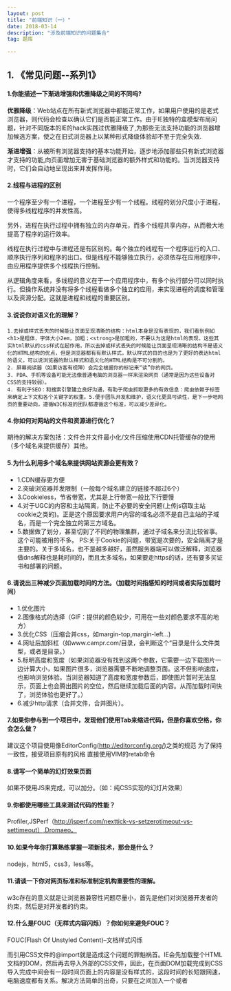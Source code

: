 ```yaml
---
layout: post
title: "前端知识（一）"
date: 2018-03-14
description: "涉及前端知识的问题集合"
tag: 题库  

---
```

## **1. 《常见问题--系列1》**

#### 1.你能描述一下渐进增强和优雅降级之间的不同吗?

**优雅降级**：Web站点在所有新式浏览器中都能正常工作，如果用户使用的是老式浏览器，则代码会检查以确认它们是否能正常工作。由于IE独特的盒模型布局问题，针对不同版本的IE的hack实践过优雅降级了,为那些无法支持功能的浏览器增加候选方案，使之在旧式浏览器上以某种形式降级体验却不至于完全失效.

**渐进增强**：从被所有浏览器支持的基本功能开始，逐步地添加那些只有新式浏览器才支持的功能,向页面增加无害于基础浏览器的额外样式和功能的。当浏览器支持时，它们会自动地呈现出来并发挥作用。

#### 2.线程与进程的区别

一个程序至少有一个进程，一个进程至少有一个线程。线程的划分尺度小于进程，使得多线程程序的并发性高。

另外，进程在执行过程中拥有独立的内存单元，而多个线程共享内存，从而极大地提高了程序的运行效率。

线程在执行过程中与进程还是有区别的。每个独立的线程有一个程序运行的入口、顺序执行序列和程序的出口。但是线程不能够独立执行，必须依存在应用程序中，由应用程序提供多个线程执行控制。

从逻辑角度来看，多线程的意义在于一个应用程序中，有多个执行部分可以同时执行。但操作系统并没有将多个线程看做多个独立的应用，来实现进程的调度和管理以及资源分配。这就是进程和线程的重要区别。

#### 3.说说你对语义化的理解？

```
1.去掉或样式丢失的时候能让页面呈现清晰的结构：html本身是没有表现的，我们看到例如<h1>是粗体，字体大小2em，加粗；<strong>是加粗的，不要认为这是html的表现，这些其实html默认的css样式在起作用，所以去掉或样式丢失的时候能让页面呈现清晰的结构不是语义化的HTML结构的优点，但是浏览器都有有默认样式，默认样式的目的也是为了更好的表达html的语义，可以说浏览器的默认样式和语义化的HTML结构是不可分割的。
2. 屏幕阅读器（如果访客有视障）会完全根据你的标记来“读”你的网页。
3. PDA、手机等设备可能无法像普通电脑的浏览器一样来渲染网页（通常是因为这些设备对CSS的支持较弱）。
4. 有利于SEO：和搜索引擎建立良好沟通，有助于爬虫抓取更多的有效信息：爬虫依赖于标签来确定上下文和各个关键字的权重。5.便于团队开发和维护，语义化更具可读性，是下一步吧网页的重要动向，遵循W3C标准的团队都遵循这个标准，可以减少差异化。
```

#### 4.你如何对网站的文件和资源进行优化？

期待的解决方案包括：文件合并文件最小化/文件压缩使用CDN托管缓存的使用（多个域名来提供缓存）其他。

#### 5.为什么利用多个域名来提供网站资源会更有效？

- 1.CDN缓存更方便
- 2.突破浏览器并发限制（一般每个域名建立的链接不超过6个）
- 3.Cookieless，节省带宽，尤其是上行带宽一般比下行要慢
- 4.对于UGC的内容和主站隔离，防止不必要的安全问题(上传js窃取主站cookie之类的)。正是这个原因要求用户内容的域名必须不是自己主站的子域名，而是一个完全独立的第三方域名。
- 5.数据做了划分，甚至切到了不同的物理集群，通过子域名来分流比较省事。这个可能被用的不多。 
  PS:关于Cookie的问题，带宽是次要的，安全隔离才是主要的。关于多域名，也不是越多越好，虽然服务器端可以做泛解释，浏览器做dns解释也是耗时间的，而且太多域名，如果要走https的话，还有要多买证书和部署的问题。

#### 6.请说出三种减少页面加载时间的方法。（加载时间指感知的时间或者实际加载时间）

- 1.优化图片
- 2.图像格式的选择（GIF：提供的颜色较少，可用在一些对颜色要求不高的地方）
- 3.优化CSS（压缩合并css，如margin-top,margin-left…)
- 4.网址后加斜杠（如www.campr.com/目录，会判断这个“目录是什么文件类型，或者是目录。）
- 5.标明高度和宽度（如果浏览器没有找到这两个参数，它需要一边下载图片一边计算大小，如果图片很多，浏览器需要不断地调整页面。这不但影响速度，也影响浏览体验。当浏览器知道了高度和宽度参数后，即使图片暂时无法显示，页面上也会腾出图片的空位，然后继续加载后面的内容。从而加载时间快了，浏览体验也更好了。）
- 6.减少http请求（合并文件，合并图片）。

#### 7.如果你参与到一个项目中，发现他们使用Tab来缩进代码，但是你喜欢空格，你会怎么做？

建议这个项目使用像EditorConfig(http://editorconfig.org/)之类的规范 
为了保持一致性，接受项目原有的风格 
直接使用VIM的retab命令

#### 8.请写一个简单的幻灯效果页面

如果不使用JS来完成，可以加分。（如：纯CSS实现的幻灯片效果）

#### 9.你都使用哪些工具来测试代码的性能？

Profiler,JSPerf（http://jsperf.com/nexttick-vs-setzerotimeout-vs-settimeout）,Dromaeo。

#### 10.如果今年你打算熟练掌握一项新技术，那会是什么？

nodejs，html5，css3，less等。

#### 11.请谈一下你对网页标准和标准制定机构重要性的理解。

w3c存在的意义就是让浏览器兼容性问题尽量小，首先是他们对浏览器开发者的约束，然后是对开发者的约束。

#### 12.什么是FOUC（无样式内容闪烁）？你如何来避免FOUC？

FOUC(Flash Of Unstyled Content)–文档样式闪烁

而引用CSS文件的@import就是造成这个问题的罪魁祸首。IE会先加载整个HTML文档的DOM，然后再去导入外部的CSS文件，因此，在页面DOM加载完成到CSS导入完成中间会有一段时间页面上的内容是没有样式的，这段时间的长短跟网速，电脑速度都有关系。解决方法简单的出奇，只要在之间加入一个或者<script>元素就可以了。

#### 13.doctype（文档类型）的作用是什么？你知道多少种文档类型？

此标签可告知浏览器文档使用哪种HTML或XHTML规范。该标签可声明三种DTD类型，分别表示严格版本、过渡版本以及基于框架的HTML文档。

HTML 4.01规定了三种文档类型：Strict、Transitional以及Frameset。

XHTML 1.0规定了三种XML文档类型：Strict、Transitional以及Frameset。

Standards（标准）模式（也就是严格呈现模式）用于呈现遵循最新标准的网页，而Quirks（包容）模式（也就是松散呈现模式或者兼容模式）用于呈现为传统浏览器而设计的网页。

#### 14.浏览器标准模式和怪异模式之间的区别是什么？

W3C标准推出以后，浏览器都开始采纳新标准，但存在一个问题就是如何保证旧的网页还能继续浏览，在标准出来以前，很多页面都是根据旧的渲染方法编写的，如果用的标准来渲染，将导致页面显示异常。为保持浏览器渲染的兼容性，使以前的页面能够正常浏览，浏览器都保留了旧的渲染方法（如：微软的IE）。这样浏览器渲染上就产生了Quircks mode和Standars mode，两种渲染方法共存在一个浏览器上。IE盒子模型和标准W3C盒子模型：ie的width包括：padding\border。标准的width不包括：padding\border

在js中如何判断当前浏览器正在以何种方式解析？ 
document对象有个属性compatMode,它有两个值：BackCompat对应quirks mode，CSS1Compat对应strict mode。

#### 15.使用XHTML的局限有哪些？

XHTML 与HTML的区别为：

- XHTML 元素必须被正确地嵌套。
- XHTML 元素必须被关闭。
- 标签名必须用小写字母。
- XHTML 文档必须拥有根元素。 
  **局限：**

所有的 XHTML 元素都必须被正确地嵌套，XHTML 必须拥有良好的结构，所有的标签必须小写，并且所有的 XHTML 元素必须被关闭。所有的 XHTML 文档必须拥有 DOCTYPE 声明，并且 html、head、title 和 body 元素必须存在。虽然代码更加的优雅，但缺少容错性，不利于快速开发。

#### 16.如果网页内容需要支持多语言，你会怎么做？

下面这些问题需要考虑：

- 应用字符集的选择，选择UTF-8编码
- 语言书写习惯&导航结构
- 数据库驱动型网站

#### 17.data-属性的作用是什么？

data-* 属性用于存储页面或应用程序的私有自定义数据。data-* 属性赋予我们在所有 HTML 元素上嵌入自定义 data 属性的能力。存储的（自定义）数据能够被页面的 JavaScript 中利用，以创建更好的用户体验（不进行 Ajax 调用或服务器端数据库查询）。

data-* 属性包括两部分：

- 属性名不应该包含任何大写字母，并且在前缀 “data-” 之后必须有至少一个字符
- 属性值可以是任意字符串

#### 18.如果把HTML5看作做一个开放平台，那它的构建模块有哪些？

```html
<nav>,<header>,<section>,<footer>等。
```

#### 19.请描述一下cookies，sessionStorage和localStorage的区别？

sessionStorage和localStorage是HTML5 Web Storage API提供的，可以方便的在web请求之间保存数据。有了本地数据，就可以避免数据在浏览器和服务器间不必要地来回传递。sessionStorage、localStorage、cookie都是在浏览器端存储的数据，其中sessionStorage的概念很特别，引入了一个“浏览器窗口”的概念。sessionStorage是在同源的同窗口（或tab）中，始终存在的数据。也就是说只要这个浏览器窗口没有关闭，即使刷新页面或进入同源另一页面，数据仍然存在。关闭窗口后，sessionStorage即被销毁。同时“独立”打开的不同窗口，即使是同一页面，sessionStorage对象也是不同的cookies会发送到服务器端。其余两个不会。Microsoft指出InternetExplorer8增加cookie限制为每个域名50个，但IE7似乎也允许每个域名50个cookie。

- Firefox每个域名cookie限制为50个。
- Opera每个域名cookie限制为30个。
- Firefox和Safari允许cookie多达4097个字节，包括名（name）、值（value）和等号。
- Opera允许cookie多达4096个字节，包括：名（name）、值（value）和等号。
- InternetExplorer允许cookie多达4095个字节，包括：名（name）、值（value）和等号。

#### 20.描述下“reset”CSS文件的作用和使用它的好处。

因为浏览器的品种很多，每个浏览器的默认样式也是不同的，所以定义一个css reset可以使各浏览器的默认样式统一。

#### 21.解释下浮动和它的工作原理。

关于浮动我们需要了解，浮动的框可以向左或向右移动，直到它的外边缘碰到包含框或另一个浮动框的边框为止。要想使元素浮动，必须为元素设置一个宽度（width）。虽然浮动元素不是文档流之中，但是它浮动后所处的位置依然是在浮动之前的水平方向上。由于浮动框不在文档的普通流中，所以文档的普通流中的块框表现得就像浮动框不存在一样，下面的元素填补原来的位置。有些元素会在浮动元素的下方，但是这些元素的内容并不一定会被浮动的元素所遮盖，对内联元素进行定位时，这些元素会考虑浮动元素的边界，会围绕着浮动元素放置。也可以把浮动元素想象成是被块元素忽略的元素，而内联元素会关注浮动元素的。

#### 22.列举不同的清除浮动的技巧，并指出它们各自适用的使用场景。

- 1.使用空标签清除浮动。这种方法是在所有浮动标签后面添加一个空标签定义css clear:both.弊端就是增加了无意义标签。
- 2.使用overflow。给包含浮动元素的父标签添加css属性overflow:auto;zoom:1;zoom:1用于兼容IE6。
- 3.使用after伪对象清除浮动。该方法只适用于非IE浏览器。具体写法可参照以下示例。使用中需注意以下几点。一、该方法中必须为需要清除浮动元素的伪对象中设置height:0，否则该元素会比实际高出若干像素；二、content属性是必须的，但其值可以为空，content属性的值设为”.”，空亦是可以的。
- 4.浮动外部元素 
  此三种方法各有利弊，使用时应择优选择，比较之下第二种方法更为可取。

#### 23.解释下CSS sprites，以及你要如何在页面或网站中使用它。

CSS Sprites其实就是把网页中一些背景图片整合到一张图片文件中，再利用CSS的“background-image”，“background-repeat”，“background-position”的组合进行背景定位，background-position可以用数字能精确的定位出背景图片的位置。

#### 24.你最喜欢的图片替换方法是什么，你如何选择使用。

```html
 <h2><span图片丢这里></span>Hello World</h2>
```

把span背景设成文字内容，这样又可以保证seo，也有图片的效果在上面。一般都是：alt，title，onerror。

#### 25.讨论CSS hacks，条件引用或者其他。

各个浏览器都认识，这里给firefox用；

background-color:red\9;\9所有的ie浏览器可识别；

background-color:yellow\0;\0是留给ie8的+background-color:pink;+ie7定了；

_background-color:orange;_专门留给神奇的ie6；:root#test{background-color:purple\9;}:root是给ie9的，

@media all and(min-width:0px){#test{background-color:black\0;}}这个是老是跟ie抢着认\0的神奇的opera，必须加个\0,不然firefox，chrome，safari也都认识。

@media screen and(-webkit-min-device-pixel-ratio:0){#test{background-color:gray;}}最后这个是浏览器新贵chrome和safari的。

#### 26.如何为有功能限制的浏览器提供网页？你会使用哪些技术和处理方法？

#### 27.如何视觉隐藏网页内容，只让它们在屏幕阅读器中可用？

- display:none;的缺陷搜索引擎可能认为被隐藏的文字属于垃圾信息而被忽略屏幕阅读器（是为视觉上有障碍的人设计的读取屏幕内容的程序）会忽略被隐藏的文字。
- visibility:hidden;的缺陷这个大家应该比较熟悉就是隐藏的内容会占据他所应该占据物理空间3.overflow:hidden;一个比较合理的方法.texthidden{display:block;/*统一转化为块级元素*/overflow:hidden;width:0;height:0;}就像上面的一段CSS所展示的方法，将宽度和高度设定为0，然后超过部分隐藏，就会弥补上述一、二方法中的缺陷，也达到了隐藏内容的目的。

#### 28.你用过栅格系统吗？如果使用过，你最喜欢哪种？

比如：Bootstrap，流式栅格系统，http://960.gs/，栅格系统延续美学。

#### 29.你用过媒体查询，或针对移动端的布局/CSS吗？

媒体查询，就是响应式布局。通过不同的媒介类型和条件定义样式表规则。媒介查询让CSS可以更精确作用于不同的媒介类型和同一媒介的不同条件。

语法结构及用法：@media 设备名 only （选取条件） not （选取条件） and（设备选取条件），设备二{sRules}。

示例如下：

```css
  /* 当浏览器的可视区域小于980px */
  @media screen and （max-width： 980px） {
  #wrap {width： 90%; margin:0 auto;}
  #content {width： 60%;padding： 5%;}
  #sidebar {width： 30%;}
  #footer {padding： 8% 5%;margin-bottom： 10px;}
  }
  /* 当浏览器的可视区域小于650px */
  @media screen and （max-width： 650px） {
 #header {height： auto;}
 #searchform {position： absolute;top： 5px;right： 0;}
 #content {width： auto; float： none; margin： 20px 0;}
 #sidebar {width： 100%; float： none; margin： 0;}
 }
```

#### 30.你熟悉SVG样式的书写吗？

SVG 意为可缩放矢量图形（Scalable Vector Graphics）。

**什么是SVG？**

- SVG 指可伸缩矢量图形 (Scalable Vector Graphics)
- SVG 用来定义用于网络的基于矢量的图形
- SVG 使用 XML 格式定义图形
- SVG 图像在放大或改变尺寸的情况下其图形质量不会有所损失
- SVG 是万维网联盟的标准
- SVG 与诸如 DOM 和 XSL 之类的 W3C 标准是一个整体 
  书写示例如下：

```html
<?xml version="1.0" standalone="no"?>
     <!DOCTYPE svg PUBLIC "-//W3C//DTD SVG 1.1//EN" "http://www.w3.org/Graphics/SVG/1.1/DTD/svg11.dtd">
     <svg width="100%" height="100%" version="1.1" xmlns="http://www.w3.org/2000/svg">
         <circle cx="100" cy="50" r="40" stroke="black" stroke-width="2" fill="red"/>
     </svg>
```

#### 31.如何优化网页的打印样式？

```html
<link rel = "stylesheet" type = "text/css" media = "screen" href = "xxx.css"/>
```

其中media指定的属性就是设备，显示器上就是screen，打印机则是print，电视是tv，投影仪是projection。打印样式示例如下：

```html
<link rel = "stylesheet" type = "text/css" media = "print" href = "yyy.css"/>
```

但打印样式表也应注意以下事项：

- 打印样式表中最好不要用背景图片，因为打印机不能打印CSS中的背景。如要显示图片，请使用html插入到页面中。
- 最好不要使用像素作为单位，因为打印样式表要打印出来的会是实物，所以建议使用pt和cm。
- 隐藏掉不必要的内容。（@print div{display:none;}）
- 打印样式表中最好少用浮动属性，因为它们会消失。如果想要知道打印样式表的效果如何，直接在浏览器上选择打印预览就可以了。

#### 32.在书写高效CSS时会有哪些问题需要考虑？

- 1.样式是：从右向左的解析一个选择器；
- 2.ID最快，Universal最慢有四种类型的key selector，解析速度由快到慢依次是：ID、class、tag和universal ；
- 3.不要tag-qualify（永远不要这样做ul#main-navigation{}ID已经是唯一的，不需要Tag来标识，这样做会让选择器变慢。）；
- 4.后代选择器最糟糕（换句话说，下面这个选择器是很低效的：html body ul li a{}）；
- 5.想清楚你为什么这样写；
- 6.CSS3的效率问题（CSS3选择器（比如:nth-child）能够漂亮的定位我们想要的元素，又能保证我们的CSS整洁易读。但是这些神奇的选择器会浪费很多的浏览器资源。）；
- 7.我们知道#ID速度是最快的，那么我们都用ID，是不是很快。但是我们不应该为了效率而牺牲可读性和可维护性。

#### 33.使用CSS预处理器的优缺点有哪些？

```
 LESS&SassLESS是受Sass启发而开发的工具，它列出了如下开发的理由：

 “为什么要开发一个Sass的替代品呢？原因很简单：首先是语法。Sass的一个关键特性是缩进式的语法，这种语法可以产生柱式外观的代码。但是你需要花费时间学习一门新的语法以及重新构建你现在的样式表。LESS给CSS带来了很多特性，使得LESS能够和CSS无缝地紧密结合在一起。因此，你可以平滑地由CSS迁移到LESS，如果你只是对使用变量或者操作感兴趣的话，你不需要学习一整门全新的语言。”

  StylusStylus相对前两者较新，可以看官方文档介绍的功能。
```

- 1.来自NodeJS社区，所以和NodeJS走得很近，与JavaScript联系非常紧密。还有专门JavaScript API：http://learnboost.github.io/stylus/docs/js.html；
- 2.支持Ruby之类等等框架；
- 3.更多更强大的支持和功能总结：Sass看起来在提供的特性上占有优势，但是LESS能够让开发者平滑地从现存CSS文件过渡到LESS，而不需要像Sass那样需要将CSS文件转换成Sass格式。Stylus功能上更为强壮，和js联系更加紧密。

#### 34.如果设计中使用了非标准的字体，你该如何去实现？

所谓的标准字体是多数机器上都会有的，或者即使没有也可以由默认字体替代的字体。

方法：

- 用图片代替
- web fonts在线字库，如Google Webfonts，Typekit等等；http://www.chinaz.com/free/2012/0815/269267.shtml；
- @font-face，Webfonts(字体服务例如：Google Webfonts，Typekit等等。)

#### 35.解释下浏览器是如何判断元素是否匹配某个CSS选择器？

从后往前判断。浏览器先产生一个元素集合，这个集合往往由最后一个部分的索引产生（如果没有索引就是所有元素的集合）。然后向上匹配，如果不符合上一个部分，就把元素从集合中删除，直到真个选择器都匹配完，还在集合中的元素就匹配这个选择器了。举个例子，有选择器：

```css
body.ready#wrapper>.lol233
```

先把所有class中有lol233的元素拿出来组成一个集合，然后上一层，对每一个集合中的元素，如果元素的parent id不为#wrapper则把元素从集合中删去。再向上，从这个元素的父元素开始向上找，没有找到一个tagName为body且class中有ready的元素，就把原来的元素从集合中删去。至此这个选择器匹配结束，所有还在集合中的元素满足。大体就是这样，不过浏览器还会有一些奇怪的优化。为什么从后往前匹配因为效率和文档流的解析方向。效率不必说，找元素的父亲和之前的兄弟比遍历所有儿子快而且方便。关于文档流的解析方向，是因为现在的CSS，一个元素只要确定了这个元素在文档流之前出现过的所有元素，就能确定他的匹配情况。应用在即使html没有载入完成，浏览器也能根据已经载入的这一部分信息完全确定出现过的元素的属性。为什么是用集合主要也还是效率。基于CSS Rule数量远远小于元素数量的假设和索引的运用，遍历每一条CSS Rule通过集合筛选，比遍历每一个元素再遍历每一条Rule匹配要快得多。

#### 36.解释一下你对盒模型的理解，以及如何在CSS中告诉浏览器使用不同的盒模型来渲染你的布局。

关于盒模型请看文章CSS之布局与定位。

请解释一下*{box-sizing:border-box;}的作用,并且说明使用它有什么好处？ 
说到IE的bug，在IE6以前的版本中，IE对盒模型的解析出现一些问题，跟其它浏览器不同，将border与padding都包含在width之内。而另外一些浏览器则与它相反，是不包括border和padding的。

在我们开发的过程中会发现，有时候，如果对页面中的大区域进行设置时，将border、padding计算到width和height之内，反而更灵活。但W3C的CSS2.1规范却规定了他们并不能被包含其中。考虑到这个问题，css3中引入了一个新的属性：box-sizing，它具有“content-box”和”border-box“两个值。

```
 box-sizing:content-box
```

当我们设置box-sizing:content-box;时，浏览器对盒模型的解释遵从我们之前认识到的W3C标准，当它定义width和height时，它的宽度不包括border和padding。

```
box-sizing:border-box
```

当我们设置box-sizing:border-box;时，浏览器对盒模型的解释与IE6之前的版本相同，当它定义width和height时，border和padding则是被包含在宽高之内的。内容的宽和高可以通过定义的“width”和“height”减去相应方向的“padding”和“border”的宽度得到。内容的宽和高必须保证不能为负，必要时将自动增大该元素border box的尺寸以使其内容的宽或高最小为0。

#### 37.请罗列出你所知道的display属性的全部值。

display属性的值列表如下：

![图片](https://mmbiz.qpic.cn/mmbiz_jpg/btsCOHx9LAPXcjtEHHvupHg87qVBwdfWW7CB0yficZWa9l2dBE19dqiaS1Jv9Q0LBia7HNZBZ8U4IApGEISUZly4A/640?wx_fmt=jpeg&tp=webp&wxfrom=5&wx_lazy=1&wx_co=1)

#### 38.请解释一下relative、fixed、absolute和static元素的区别？请解释一下inline和inline-block的区别？

- 关于第一个问题请看文章CSS之布局与定位 。 
  **inline**:此元素会被显示为内联元素，元素前后没有换行符。

**inline-block**:行内块元素。

#### 39.你目前在使用哪一套CSS框架，或者在产品线上使用过哪一套？(Bootstrap,PureCSS,Foundation等等)

如果有，请问是哪一套？如果可以，你如何改善CSS框架？ 
请问你有使用过CSS Flexbox或者Grid specs吗？如果有，请问在性能和效率的方面你是怎么看的？

#### 40.解释下事件代理。

JavaScript事件代理则是一种简单的技巧，通过它你可以把事件处理器添加到一个父级元素上，这样就避免了把事件处理器添加到多个子级元素上。当我们需要对很多元素添加事件的时候，可以通过将事件添加到它们的父节点而将事件委托给父节点来触发处理函数。这主要得益于浏览器的事件冒泡机制。事件代理用到了两个在JavaSciprt事件中常被忽略的特性：事件冒泡以及目标元素。

```javascript
 function getEventTarget(e) {
     e=e||window.event;
     return e.target||e.srcElement;
 }
```

#### 41.解释下JavaScript中this是如何工作的。

this永远指向函数运行时所在的对象，而不是函数被创建时所在的对象。匿名函数或不处于任何对象中的函数指向window 。

- 1.如果是call，apply,with，指定的this是谁，就是谁。
- 2.普通的函数调用，函数被谁调用，this就是谁。

#### 42.解释下原型继承的原理。

以下代码展示了JS引擎如何查找属性：

```javascript
 function getProperty(obj,prop) {
     if (obj.hasOwnProperty(prop)) {
         return obj[prop];
     } else if (obj.__proto__!==null) {
         return getProperty(obj.__proto__,prop);
     } else {
         return undefined;
     }
 }
```

下图展示的原（prototype）的关联：

![图片](https://mmbiz.qpic.cn/mmbiz_jpg/btsCOHx9LAPXcjtEHHvupHg87qVBwdfWfNLWNFibsYibDyUUvjGMds0VV50ALia7LkY4Nic8legzTXWfGVZl5dUk9A/640?wx_fmt=jpeg&tp=webp&wxfrom=5&wx_lazy=1&wx_co=1)

#### 43.你是如何测试JavaScript代码的？

结合自己的项目经验进行讲述。（chrome使用技巧）

#### 44.AMD vs.CommonJS？

请看文章JavaScript之模块化编程

#### 45.什么是哈希表？

散列表（也叫哈希表），是根据关键码值直接进行访问的数据结构。也就是说，它通过把关键码值映射到表中一个位置来访问记录，以加快查找的速度。这个映射函数叫做散列函数，存放记录的数组叫做散列表。

#### 46.解释下为什么接下来这段代码不是IIFE(立即调用的函数表达式)：function foo(){}();.

- 要做哪些改动使它变成IIFE? 
  因为在解析器解析全局的function或者function内部function关键字的时候，默认是认为function声明，而不是function表达式，如果你不显示告诉编译器，它默认会声明成一个缺少名字的function，并且抛出一个语法错误信息，因为function声明需要一个名字。

```javascript
 var foo = function() {
     // doSomeThing.
 }；
 
 foo();
```

#### 47.描述以下变量的区别：null，undefined或undeclared？

JavaScript的最初版本是这样区分的：null是一个表示”无”的对象，转为数值时为0；undefined是一个表示”无”的原始值，转为数值时为NaN。

但是，上面这样的区分，在实践中很快就被证明不可行。目前，null和undefined基本是同义的，只有一些细微的差别。

null表示”没有对象”，即该处不应该有值。典型用法是：

- 用来初始化一个变量，这个变量可能被赋值为一个对象。

- 用来和一个已经初始化的变量比较，这个变量可以是也可以不是一个对象。

- 当函数的参数期望是对象时，被用作参数传入。

- 当函数的返回值期望是对象时，被用作返回值传出。

- 作为对象原型链的终点。 
  undefined表示”缺少值”，就是此处应该有一个值，但是还没有定义。典型用法是：

- 变量被声明了，但没有赋值时，就等于undefined。

- 调用函数时，应该提供的参数没有提供，该参数等于undefined。

- 对象没有赋值的属性，该属性的值为undefined。

- 函数没有返回值时，默认返回undefined。 

  **该如何检测它们？**

null：表示无值；undefined：表示一个未声明的变量，或已声明但没有赋值的变量，或一个并不存在的对象属性。

==运算符将两者看作相等。如果要区分两者，要使用===或typeof运算符。

以下是不正确的用法：

```javascript
 var exp = undefined;
 
 if (exp == undefined) {
     alert("undefined");
 }
```

exp为null时，也会得到与undefined相同的结果，虽然null和undefined不一样。注意：要同时判断undefined和null时可使用本法。

typeof返回的是字符串，有六种可能：”number”、”string”、”boolean”、”object”、”function”、”undefined”。

以下是正确的用法：

```
 var exp = undefined;  if(typeof(exp) == undefined) {     alert("undefined"); }
```

JS中如何判断null？

以下是不正确的用法：

```
 var exp = null;  if(exp == null) {     alert("is null"); }
```

exp为undefined时，也会得到与null相同的结果，虽然null和undefined不一样。注意：要同时判断null和undefined时可使用本法。

```
 var exp=null;  if(!exp) {     alert("is null"); }
```

如果exp为undefined或者数字零，也会得到与null相同的结果，虽然null和二者不一样。注意：要同时判断null、undefined和数字零时可使用本法。

```
 var exp = null;  if(typeof(exp) == "null") {     alert("is null"); }
```

为了向下兼容，exp为null时，typeof总返回object。这种方式也不太好。

以下是正确的用法：

```
 var exp = null;  if(!exp&&typeof(exp) != "undefined" && exp != 0) {     alert("is null"); }
```

#### 48.什么是闭包，如何使用它，为什么要使用它？

包就是能够读取其他函数内部变量的函数。由于在Javascript语言中，只有函数内部的子函数才能读取局部变量，因此可以把闭包简单理解成“定义在一个函数内部的函数”。

所以，在本质上，闭包就是将函数内部和函数外部连接起来的一座桥梁。闭包可以用在许多地方。它的最大用处有两个，一个是前面提到的可以读取函数内部的变量，另一个就是让这些变量的值始终保持在内存中。

使用闭包的注意点：

- 由于闭包会使得函数中的变量都被保存在内存中，内存消耗很大，所以不能滥用闭包，否则会造成网页的性能问题，在IE中可能导致内存泄露。解决方法是，在退出函数之前，将不使用的局部变量全部删除。
- 闭包会在父函数外部，改变父函数内部变量的值。所以，如果你把父函数当作对象（object）使用，把闭包当作它的公用方法（Public Method），把内部变量当作它的私有属性（private value），这时一定要小心，不要随便改变父函数内部变量的值。 
  （关于闭包，详细了解请看JavaScript之作用域与闭包详解）

#### 49.请举出一个匿名函数的典型用例？

自执行函数，用闭包模拟私有变量、特权函数等。

#### 50.解释“JavaScript模块模式”以及你在何时使用它。

```
 如果有提到无污染的命名空间，可以考虑加分。
```

如果你的模块没有自己的命名空间会怎么样？ 
请看文章-JavaScript之模块化编程 和JavaScript之命名空间模式 浅析

#### 51.你是如何组织自己的代码？是使用模块模式，还是使用经典继承的方法？

请看文章-JavaScript之模块化编程和Javascript之对象的继承

#### 52.请指出JavaScript宿主对象和原生对象的区别？

**原生对象**

ECMA-262 把本地对象（native object）定义为“独立于宿主环境的 ECMAScript 实现提供的对象”。

“本地对象”包含哪些内容：Object、Function、Array、String、Boolean、Number、Date、RegExp、Error、EvalError、RangeError、ReferenceError、SyntaxError、TypeError、URIError。

由此可以看出，简单来说，本地对象就是 ECMA-262 定义的类（引用类型）。

**内置对象**

ECMA-262 把内置对象（built-in object）定义为“由 ECMAScript 实现提供的、独立于宿主环境的所有对象，在 ECMAScript 程序开始执行时出现”。这意味着开发者不必明确实例化内置对象，它已被实例化了。

同样是“独立于宿主环境”。根据定义我们似乎很难分清“内置对象”与“本地对象”的区别。而ECMA-262 只定义了两个内置对象，即 Global 和 Math （它们也是本地对象，根据定义，每个内置对象都是本地对象）。如此就可以理解了。内置对象是本地对象的一种。

**宿主对象**

何为“宿主对象”？主要在这个“宿主”的概念上，ECMAScript中的“宿主”当然就是我们网页的运行环境，即“操作系统”和“浏览器”。

所有非本地对象都是宿主对象（host object），即由 ECMAScript 实现的宿主环境提供的对象。所有的BOM和DOM都是宿主对象。因为其对于不同的“宿主”环境所展示的内容不同。其实说白了就是，ECMAScript官方未定义的对象都属于宿主对象，因为其未定义的对象大多数是自己通过ECMAScript程序创建的对象。

#### 53.call和.apply的区别是什么？

**call方法:** 
语法：call(thisObj，Object) 
定义：调用一个对象的一个方法，以另一个对象替换当前对象。 
说明：call 方法可以用来代替另一个对象调用一个方法。call 方法可将一个函数的对象上下文从初始的上下文改变为由 thisObj 指定的新对象。 如果没有提供 thisObj 参数，那么 Global 对象被用作 thisObj。 
**apply方法：** 
语法：apply(thisObj，[argArray]) 
定义：应用某一对象的一个方法，用另一个对象替换当前对象。 
说明：如果 argArray 不是一个有效的数组或者不是 arguments 对象，那么将导致一个 TypeError。如果没有提供 argArray 和 thisObj 任何一个参数，那么 Global 对象将被用作 thisObj， 并且无法被传递任何参数。

对于apply和call两者在作用上是相同的，但两者在参数上有以下区别： 
对于第一个参数意义都一样，但对第二个参数：apply传入的是一个参数数组，也就是将多个参数组合成为一个数组传入，而call则作为call的参数传入（从第二个参数开始）。如 func.call(func1,var1,var2,var3)对应的apply写法为：func.apply(func1,[var1,var2,var3])同时使用apply的好处是可以直接将当前函数的arguments对象作为apply的第二个参数传入。

#### 54.请解释Function.prototype.bind的作用？

#### 55.你何时优化自己的代码？

请看文章JavaScript之高效编程 及JavaScript编码风格指南。

#### 56.你能解释一下JavaScript中的继承是如何工作的吗？

原型链等。

#### 57.在什么时候你会使用document.write()？

大多数生成的广告代码依旧使用document.write()，虽然这种用法会让人很不爽。

#### 58.请指出浏览器特性检测，特性推断和浏览器UA字符串嗅探的区别？

特性检测：为特定浏览器的特性进行测试，并仅当特性存在时即可应用特性。

User-Agent检测：最早的浏览器嗅探即用户代理检测，服务端（以及后来的客户端）根据UA字符串屏蔽某些特定的浏览器查看网站内容。

特性推断：尝试使用多个特性但仅验证了其中之一。根据一个特性的存在推断另一个特性是否存在。问题是，推断是假设并非事实，而且可能导致可维护性的问题。

#### 59.请尽可能详尽的解释AJAX的工作原理。

请参考文章AJAX工作原理。

#### 60.请解释JSONP的工作原理，以及它为什么不是真正的AJAX。

JSONP (JSON with Padding)是一个简单高效的跨域方式，HTML中的script标签可以加载并执行其他域的javascript，于是我们可以通过script标记来动态加载其他域的资源。例如我要从域A的页面pageA加载域B的数据，那么在域B的页面pageB中我以JavaScript的形式声明pageA需要的数据，然后在 pageA中用script标签把pageB加载进来，那么pageB中的脚本就会得以执行。JSONP在此基础上加入了回调函数，pageB加载完之后会执行pageA中定义的函数，所需要的数据会以参数的形式传递给该函数。JSONP易于实现，但是也会存在一些安全隐患，如果第三方的脚本随意地执行，那么它就可以篡改页面内容，截获敏感数据。但是在受信任的双方传递数据，JSONP是非常合适的选择。

AJAX是不跨域的，而JSONP是一个是跨域的，还有就是二者接收参数形式不一样！

#### 61.你使用过JavaScript模板系统吗？

如有使用过，请谈谈你都使用过哪些库，比如Mustache.js，Handlebars等等。

#### 62.请解释变量声明提升。

在JS里定义的变量，存在于作用域链里，而在函数执行时会先把变量的声明进行提升，仅仅是把声明进行了提升，而其值的定义还在原来位置。示例如下：

```
 var test = function() {     console.log(name); // 输出：undefined     var name = "jeri";     console.log(name); // 输出：jeri }  test();
```

上述代码与下述代码等价。

```
 var test = function() {     var name;     console.log(name); // 输出：undefined     name = "jeri";     console.log(name); // 输出：jeri }  test();
```

由以上代码可知，在函数执行时，把变量的声明提升到了函数顶部，而其值定义依然在原来位置。

#### 63.请描述下事件冒泡机制。

冒泡型事件：事件按照从最特定的事件目标到最不特定的事件目标(document对象)的顺序触发。

捕获型事件：事件从最不精确的对象(document 对象)开始触发，然后到最精确(也可以在窗口级别捕获事件，不过必须由开发人员特别指定)。

支持W3C标准的浏览器在添加事件时用addEventListener(event,fn,useCapture)方法，基中第3个参数useCapture是一个Boolean值，用来设置事件是在事件捕获时执行，还是事件冒泡时执行。而不兼容W3C的浏览器(IE)用attachEvent()方法，此方法没有相关设置，不过IE的事件模型默认是在事件冒泡时执行的，也就是在useCapture等于false的时候执行，所以把在处理事件时把useCapture设置为false是比较安全，也实现兼容浏览器的效果。

![图片](https://mmbiz.qpic.cn/mmbiz_jpg/btsCOHx9LAPXcjtEHHvupHg87qVBwdfWub6iaicMbyJRo8naz3P9pb6J7qzL1iaFo51OoxuVwiaa3A8jeZT4kzFwKA/640?wx_fmt=jpeg&tp=webp&wxfrom=5&wx_lazy=1&wx_co=1)

#### 64.”attribute”和”property”的区别是什么？

#### 1.定义

Property：属性，所有的HTML元素都由HTMLElement类型表示，HTMLElement类型直接继承自Element并添加了一些属性，添加的这些属性分别对应于每个HTML元素都有下面的这5个标准特性: id,title,lang,dir,className。DOM节点是一个对象，因此，他可以和其他的JavaScript对象一样添加自定义的属性以及方法。property的值可以是任何的数据类型，对大小写敏感，自定义的property不会出现在html代码中，只存在js中。

Attribute：特性，区别于property，attribute只能是字符串，大小写不敏感，出现在innerHTML中，通过类数组attributes可以罗列所有的attribute。

2.相同之处

标准的 DOM properties 与 attributes 是同步的。公认的（非自定义的）特性会被以属性的形式添加到DOM对象中。如，id，align，style等，这时候操作property或者使用操作特性的DOM方法如getAttribute()都可以操作属性。不过传递给getAttribute()的特性名与实际的特性名相同。因此对于class的特性值获取的时候要传入“class”。

3.不同之处

1).对于有些标准的特性的操作，getAttribute与点号(.)获取的值存在差异性。如href，src，value，style，onclick等事件处理程序。 
2).href：getAttribute获取的是href的实际值，而点号获取的是完整的url，存在浏览器差异。

**65.为什么扩展JavaScript内置对象不是好的做法？**

#### 66.为什么扩展JavaScript内置对象是好的做法？

#### 67.请指出document.onload和document.ready两个事件的区别。

页面加载完成有两种事件，一是ready，表示文档结构已经加载完成（不包含图片等非文字媒体文件），二是onload，指示页面包含图片等文件在内的所有元素都加载完成。

#### 68.==和===有什么不同？

首先，== equality 等同，=== identity 恒等。 ==， 两边值类型不同的时候，要先进行类型转换，再比较。 ===，不做类型转换，类型不同的一定不等。

先说 ===，这个比较简单。下面的规则用来判断两个值是否===相等：

- 如果类型不同，就[不相等]
- 如果两个都是数值，并且是同一个值，那么[相等]；(！例外)的是，如果其中至少一个是NaN，那么[不相等]。（判断一个值是否是NaN，只能用isNaN()来判断）
- 如果两个都是字符串，每个位置的字符都一样，那么[相等]；否则[不相等]。
- 如果两个值都是true，或者都是false，那么[相等]。
- 如果两个值都引用同一个对象或函数，那么[相等]；否则[不相等]。
- 如果两个值都是null，或者都是undefined，那么[相等]。 
  再说 ==，根据以下规则：
- 如果两个值类型相同，进行 === 比较。
- 如果两个值类型不同，他们可能相等。根据下面规则进行类型转换再比较： 
  1.如果一个是null、一个是undefined，那么[相等]。 
  2.如果一个是字符串，一个是数值，把字符串转换成数值再进行比较。 
  3.如果任一值是 true，把它转换成 1 再比较；如果任一值是 false，把它转换成 0 再比较。 
  4.如果一个是对象，另一个是数值或字符串，把对象转换成基础类型的值再比较。对象转换成基础类型，利用它的toString或者valueOf方法。js核心内置类，会尝试valueOf先于toString；例外的是Date，Date利用的是toString转换。
  5.任何其他组合，都[不相等]。

http://zccst.iteye.com/blog/2215317)

<br>

转载请注明：[马克图的博客](https://markto22.github.io) » [点击阅读原文](https://markto22.github.io/2014/11/ModularDev_introduce/)